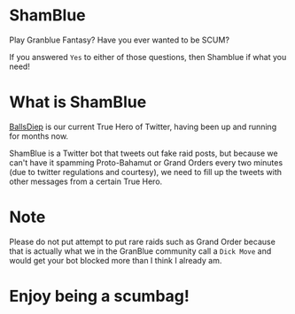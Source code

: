 # ShamBlue

Play Granblue Fantasy? Have you ever wanted to be SCUM?

If you answered `Yes` to either of those questions, then Shamblue if what you need!

# What is ShamBlue

[BallsDiep] is our current True Hero of Twitter, having been up and running for months now.

ShamBlue is a Twitter bot that tweets out fake raid posts, but because we can't have it spamming Proto-Bahamut or Grand Orders every two minutes (due to twitter regulations and courtesy), we need to fill up the tweets with other messages from a certain True Hero.

[BallsDiep]: https://twitter.com/BallsDiep

# Note

Please do not put attempt to put rare raids such as Grand Order because that is actually what we in the GranBlue community call a `Dick Move` and would get your bot blocked more than I think I already am.

# Enjoy being a scumbag!
